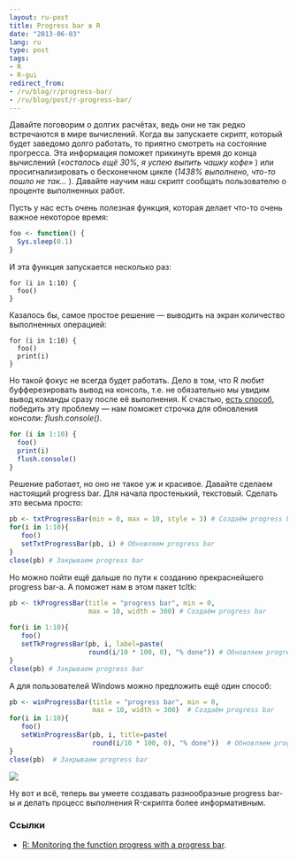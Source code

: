 ```yaml
---
layout: ru-post
title: Progress bar в R
date: "2013-06-03"
lang: ru
type: post
tags:
- R
- R-gui
redirect_from:
- /ru/blog/r/progress-bar/
- /ru/blog/post/r-progress-bar/
---
```


Давайте поговорим о долгих расчётах, ведь они не так редко встречаются в мире вычислений. Когда вы запускаете скрипт, который будет заведомо долго работать, то приятно смотреть на состояние прогресса. Эта информация поможет прикинуть время до конца вычислений (*&laquo;осталось ещё 30%, я успею выпить чашку кофе&raquo;*
) или просигнализировать о бесконечном цикле (<i>*1438% выполнено, что-то пошло не так...*</i>
). Давайте научим наш скрипт сообщать пользователю о проценте выполненных работ.<!--more-->

Пусть у нас есть очень полезная функция, которая делает что-то очень важное некоторое время:

``` r
foo <- function() {
  Sys.sleep(0.1)
}
```

И эта функция запускается несколько раз:

```
for (i in 1:10) {
  foo()
}
```

Казалось бы, самое простое решение — выводить на экран количество выполненных операцией:

```
for (i in 1:10) {
  foo()
  print(i)
}
```

Но такой фокус не всегда будет работать. Дело в том, что R любит буфферезировать вывод на консоль, т.е. не обязательно мы увидим вывод команды сразу после её выполнения. К счастью, [есть способ](http://cran.r-project.org/bin/windows/rw-FAQ.html#The-output-to-the-console-seems-to-be-delayed), победить эту проблему — нам поможет строчка для обновления консоли: *flush.console()*.

``` r
for (i in 1:10) {
  foo()
  print(i)
  flush.console()
}
```

Решение работает, но оно не такое уж и красивое. Давайте сделаем настоящий progress bar. Для начала простенький, текстовый. Сделать это весьма просто:

``` r
pb <- txtProgressBar(min = 0, max = 10, style = 3) # Создаём progress bar
for(i in 1:10){
   foo()
   setTxtProgressBar(pb, i) # Обновляем progress bar
}
close(pb) # Закрываем progress bar
```

Но можно пойти ещё дальше по пути к созданию прекраснейшего progress bar-а. А поможет нам в этом пакет tcltk:

``` r
pb <- tkProgressBar(title = "progress bar", min = 0,
                    max = 10, width = 300) # Создаём progress bar
 
for(i in 1:10){
   foo()
   setTkProgressBar(pb, i, label=paste(
                    round(i/10 * 100, 0), "% done")) # Обновляем progress bar
}
close(pb) # Закрываем progress bar
```

А для пользователей Windows можно предложить ещё один способ:

``` r
pb <- winProgressBar(title = "progress bar", min = 0,
                     max = 10, width = 300)  # Создаём progress bar
for(i in 1:10){
   foo()
   setWinProgressBar(pb, i, title=paste( 
                     round(i/10 * 100, 0), "% done"))  # Обновляем progress bar
}
close(pb)  # Закрываем progress bar
```

<p class="center">
  <img src="/img/posts/r/progress-bar/screen.png" />
</p>

Ну вот и всё, теперь вы умеете создавать разнообразные progress bar-ы и делать процесс выполнения R-скрипта более информативным.

### Ссылки

* [R: Monitoring the function progress with a progress bar](http://ryouready.wordpress.com/2009/03/16/r-monitor-function-progress-with-a-progress-bar/r-progress-bar.md).